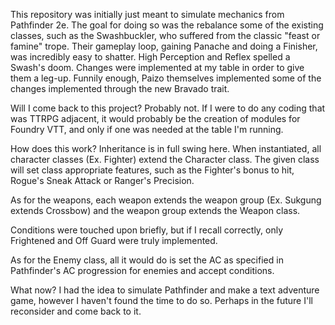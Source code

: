 This repository was initially just meant to simulate mechanics from Pathfinder 2e.
The goal for doing so was the rebalance some of the existing classes, such as
the Swashbuckler, who suffered from the classic "feast or famine" trope. Their 
gameplay loop, gaining Panache and doing a Finisher, was incredibly easy to 
shatter. High Perception and Reflex spelled a Swash's doom. Changes were
implemented at my table in order to give them a leg-up. Funnily enough,
Paizo themselves implemented some of the changes implemented through the new
Bravado trait.

Will I come back to this project? 
Probably not. If I were to do any coding that was TTRPG adjacent, it would
probably be the creation of modules for Foundry VTT, and only if one was needed
at the table I'm running.

How does this work?
Inheritance is in full swing here. When instantiated, all character classes
(Ex. Fighter) extend the Character class. The given class will set class
appropriate features, such as the Fighter's bonus to hit, Rogue's Sneak Attack or
Ranger's Precision.

As for the weapons, each weapon extends the weapon group (Ex. Sukgung extends
Crossbow) and the weapon group extends the Weapon class.

Conditions were touched upon briefly, but if I recall correctly, only Frightened
and Off Guard were truly implemented.

As for the Enemy class, all it would do is set the AC as specified in Pathfinder's
AC progression for enemies and accept conditions.

What now?
I had the idea to simulate Pathfinder and make a text adventure game, however I haven't
found the time to do so. Perhaps in the future I'll reconsider and come back to it.
